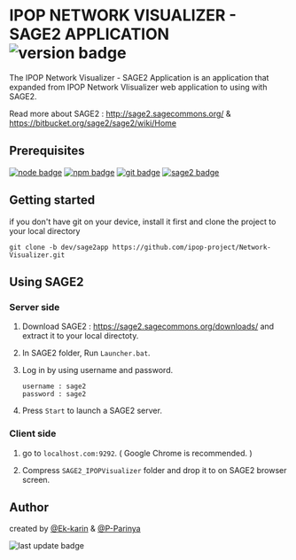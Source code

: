 # **IPOP NETWORK VISUALIZER - SAGE2 APPLICATION** ![version badge](https://img.shields.io/badge/version-0.1.0-grey.svg)
The IPOP Network Visualizer - SAGE2 Application is an application that expanded from IPOP Network VIisualizer web application to using with SAGE2.

Read more about SAGE2 : http://sage2.sagecommons.org/ & https://bitbucket.org/sage2/sage2/wiki/Home
 
## **Prerequisites**

[![node badge](https://img.shields.io/badge/node.js-v12.16.3-green.svg)](https://nodejs.org/dist/v12.16.3/)
[![npm badge](https://img.shields.io/badge/npm-6.14.4-green.svg)](https://nodejs.org/dist/v12.16.3/)
[![git badge](https://img.shields.io/badge/git-latest-orange.svg)](https://git-scm.com/downloads)
[![sage2 badge](https://img.shields.io/badge/SAGE2-download-green.svg)](http://sage2.sagecommons.org/downloads/)

## **Getting started**

if you don't have git on your device, install it first and clone the project to your local directory
```
git clone -b dev/sage2app https://github.com/ipop-project/Network-Visualizer.git
```

## Using **SAGE2**

### Server side

1. Download SAGE2 : https://sage2.sagecommons.org/downloads/ and extract it to your local directoty.

2. In SAGE2 folder, Run `Launcher.bat`.

3. Log in by using username and password.
   ```
   username : sage2
   password : sage2
   ```

4. Press `Start` to launch a SAGE2 server.


### Client side

1. go to `localhost.com:9292`. ( Google Chrome is recommended. )

2. Compress `SAGE2_IPOPVisualizer` folder and drop it to on SAGE2 browser screen.


## **Author**
 created by [@Ek-karin](https://github.com/Ek-karin) & [@P-Parinya](https://github.com/P-Parinya)

![last update badge](https://img.shields.io/badge/updated-07.Jul.2020-blue.svg)

